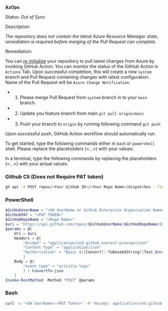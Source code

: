 **AzOps**

Status: _Out of Sync_

Description:

_The repository does not contain the latest Azure Resource Manager state, remediation is required before merging of the Pull Request can complete._

Remediation:

You can [re-initialize](https://github.com/Azure/Enterprise-Scale/blob/main/docs/Deploy/discover-environment.md#initialize-existing-environment) your repository to pull latest changes from Azure by invoking GitHub Action. You can monitor the status of the GitHub Action in `Actions` Tab. Upon successful completion, this will create a new `system` branch and Pull Request containing changes with latest configuration. Name of the Pull Request will be `Azure Change Notification`.

- 1. Please merge Pull Request from `system`  branch in to your `main` branch.
- 2. Update you feature branch from  main `git pull origin/main`
- 3. Push your branch to `origin` by running following command `git push`

Upon successful push, GitHub Action workflow should automatically run.

To get started, type the following commands either in `bash` or `powershell` shell. Please replace the placeholders (<...>) with your values:

In a terminal, type the following commands by replacing the placeholders (<...>) with your actual values:

### Github Cli (Does not Require PAT token)

```bash
gh api -X POST repos/<Your GitHub ID>/<Your Repo Name>/dispatches --field event_type=activity-logs
````

### PowerShell

```powershell
$GitHubUserName = "<GH UserName or Github Enterprise Organisation Name>"
$GitHubPAT = "<PAT TOKEN>"
$GitHubRepoName = "<Repo Name>"
$uri = "https://api.github.com/repos/$GitHubUserName/$GitHubRepoName/dispatches"
$params = @{
    Uri = $uri
    Headers = @{
        "Accept" = "application/vnd.github.everest-preview+json"
        "Content-Type" = "application/json"
        "Authorization" = "Basic $([Convert]::ToBase64String([Text.Encoding]::ASCII.GetBytes(("{0}:{1}" -f $GitHubUserName,$GitHubPAT))))"
        }
    Body = @{
        "event_type" = "activity-logs"
        } | ConvertTo-json
    }
Invoke-RestMethod -Method "POST" @params
```

### Bash

```bash
curl -u "<GH UserName>:<PAT Token>" -H "Accept: application/vnd.github.everest-preview+json"  -H "Content-Type: application/json" https://api.github.com/repos/<Your GitHub ID>/<Your Repo Name>/dispatches --data '{"event_type": "activity-logs"}'
```
